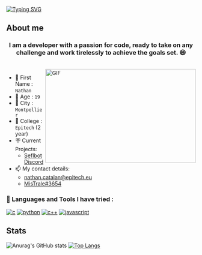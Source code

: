 [![Typing SVG](https://readme-typing-svg.herokuapp.com?font=Fira+Code&size=25&duration=3000&pause=1000&color=BF00F7&width=435&lines=Hello+!+It's+Nathan+%F0%9F%98%8A;I'm+a+Back+End+Developer+%F0%9F%A7%91%E2%80%8D%F0%9F%92%BB;I+love+learning+new+things+%F0%9F%93%96)](https://git.io/typing-svg)

## About me

<h3 align="center"> I am a developer with a passion for code, ready to take on any challenge and work tirelessly to achieve the goals set. 😄
</h3>

<br>

<img align="right" margin-top="15px" width="400" height="250px" alt="GIF" src="https://cdn.dribbble.com/users/1059583/screenshots/4171367/coding-freak.gif" />

- 📇 First Name : `Nathan`
- 👨 Age : `19`
- 🌆 City : `Montpellier`
- 🏢 College : `Epitech` (2 year)
- 🪧 Current Projects:
  - [Seflbot Discord](https://github.com/CatalanNathan/Selfbot-Discord)
- 📫 My contact details:
  - [nathan.catalan@epitech.eu](https://www.google.com/intl/fr/gmail/about/)
  - [MisTrale#3654](https://discord.com/)

### 🧰 Languages and Tools I have tried :
[![c](https://user-images.githubusercontent.com/91091263/144858700-d0791947-3af0-446e-90fe-d8843cd05169.png)](https://www.cprogramming.com/)
[![python](https://user-images.githubusercontent.com/91091263/144861078-a91b79bb-bf1e-47ca-b74e-e2be9fffd347.png)](https://www.codecademy.com/learn/paths/data-science?g_network=s&g_device=c&g_adid=&g_keyword=python%20programming%20language&g_acctid=243-039-7011&g_adtype=search&g_adgroupid=1271036249860122&g_keywordid=kwd-79440234096689:loc-66&g_campaign=FR+Language%3A+Pro+-+Exact&g_campaignid=370540043&utm_id=t_kwd-79440234096689:loc-66:ag_1271036249860122:cp_370540043:n_s:d_c&hsa_acc=2430397011&hsa_cam=11469904535&hsa_grp=1271036249860122&hsa_ad=&hsa_src=s&hsa_tgt=kwd-79440234096689:loc-66&hsa_kw=python%20programming%20language&hsa_mt=e&hsa_net=adwords&hsa_ver=3&msclkid=df8d7c9740281aeb6a271d395a3693f0&utm_source=bing&utm_medium=cpc&utm_campaign=FR%20Language%3A%20Pro%20-%20Exact&utm_term=python%20programming%20language&utm_content=python)
[![c++](https://user-images.githubusercontent.com/91086003/145601424-4cb05295-3cef-4a09-8b77-37925ebd6e3e.png)](https://fr.m.wikipedia.org/wiki/Fichier:ISO_C%2B%2B_Logo.svg)
[![javascript](https://user-images.githubusercontent.com/91086003/145602026-31ba1c48-3656-4610-bf6f-fe35a1a6d417.png)](https://developer.mozilla.org/fr/docs/Web/JavaScript)


## Stats
![Anurag's GitHub stats](https://github-readme-stats.vercel.app/api?username=CatalanNathan&count_private=true&show_icons=true) 
[![Top Langs](https://github-readme-stats.vercel.app/api/top-langs/?username=CatalanNathan&layout=compact)](https://github.com/anuraghazra/github-readme-stats)
```
